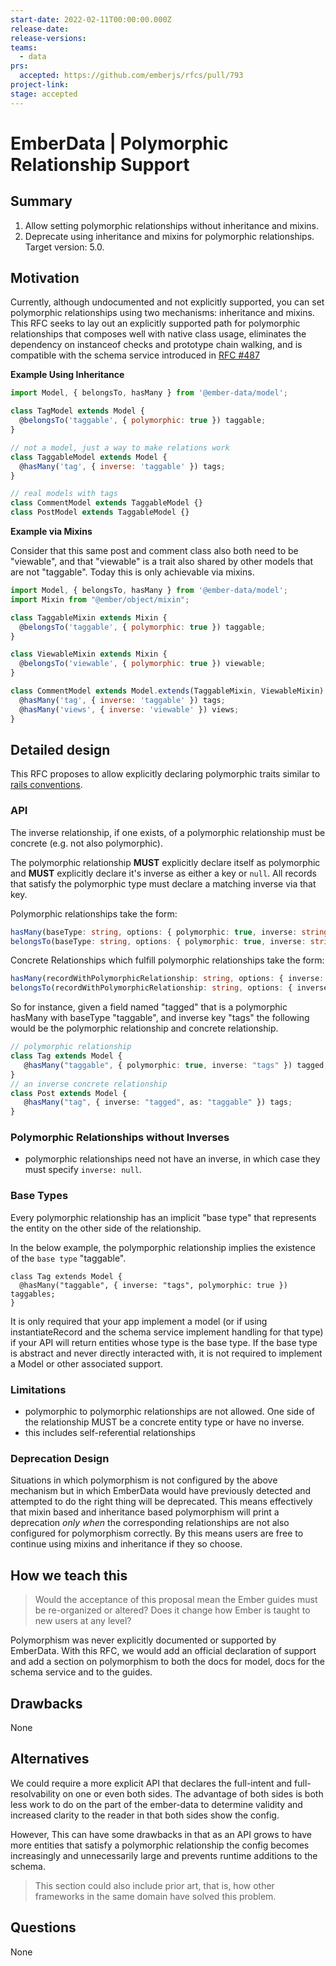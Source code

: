 ```yaml
---
start-date: 2022-02-11T00:00:00.000Z
release-date:
release-versions: 
teams: 
  - data
prs:
  accepted: https://github.com/emberjs/rfcs/pull/793
project-link: 
stage: accepted
---
```


<!--- 
Directions for above: 

Stage: Leave as is
Start Date: 2022-02-11
Release Date: Leave as is
Release Versions: Leave as is
Relevant Team(s): Ember Data
RFC PR: https://github.com/emberjs/rfcs/pull/793
-->

# EmberData | Polymorphic Relationship Support

## Summary

1. Allow setting polymorphic relationships without inheritance and mixins.
2. Deprecate using inheritance and mixins for polymorphic relationships. Target version: 5.0.

## Motivation

Currently, although undocumented and not explicitly supported, you can set polymorphic
relationships using two mechanisms: inheritance and mixins. This RFC seeks to lay out
an explicitly supported path for polymorphic relationships that composes well with
native class usage, eliminates the dependency on instanceof checks and prototype chain
walking, and is compatible with the schema service introduced in [RFC #487](https://github.com/emberjs/rfcs/blob/master/text/0487-custom-model-classes.md#exposing-schema-information)

**Example Using Inheritance**

```js
import Model, { belongsTo, hasMany } from '@ember-data/model';

class TagModel extends Model {
  @belongsTo('taggable', { polymorphic: true }) taggable;
}

// not a model, just a way to make relations work
class TaggableModel extends Model {
  @hasMany('tag', { inverse: 'taggable' }) tags;
}

// real models with tags
class CommentModel extends TaggableModel {}
class PostModel extends TaggableModel {}
```

**Example via Mixins**

Consider that this same post and comment class also both need to be "viewable", and that "viewable" is a trait also shared by other models that are not "taggable". Today this is only achievable via mixins.

```js
import Model, { belongsTo, hasMany } from '@ember-data/model';
import Mixin from "@ember/object/mixin";

class TaggableMixin extends Mixin {
  @belongsTo('taggable', { polymorphic: true }) taggable;
}

class ViewableMixin extends Mixin {
  @belongsTo('viewable', { polymorphic: true }) viewable;
}

class CommentModel extends Model.extends(TaggableMixin, ViewableMixin) {
  @hasMany('tag', { inverse: 'taggable' }) tags;
  @hasMany('views', { inverse: 'viewable' }) views;
}

```

## Detailed design

This RFC proposes to allow explicitly declaring polymorphic traits similar to [rails conventions](https://guides.rubyonrails.org/association_basics.html#polymorphic-associations).

### API

The inverse relationship, if one exists, of a polymorphic relationship must be concrete (e.g. not also polymorphic).

The polymorphic relationship **MUST** explicitly declare itself as polymorphic and **MUST** explicitly declare it's inverse as either a key or `null`. All records that satisfy the polymorphic type must declare a matching inverse via that key.

Polymorphic relationships take the form:

```ts
hasMany(baseType: string, options: { polymorphic: true, inverse: string | null }) 
belongsTo(baseType: string, options: { polymorphic: true, inverse: string | null }) 
```

Concrete Relationships which fulfill polymorphic relationships take the form:

```ts
hasMany(recordWithPolymorphicRelationship: string, options: { inverse: string, as: string }) 
belongsTo(recordWithPolymorphicRelationship: string, options: { inverse: string, as: string }) 
```

So for instance, given a field named "tagged" that is a polymorphic hasMany with baseType "taggable", and inverse key "tags" the following would be the polymorphic relationship and concrete relationship.

```ts
// polymorphic relationship
class Tag extends Model {
   @hasMany("taggable", { polymorphic: true, inverse: "tags" }) tagged;
}
// an inverse concrete relationship
class Post extends Model {
   @hasMany("tag", { inverse: "tagged", as: "taggable" }) tags;
}
```

### Polymorphic Relationships without Inverses

- polymorphic relationships need not have an inverse, in which case they must specify `inverse: null`.

### Base Types

Every polymorphic relationship has an implicit "base type" that represents the entity on the other side of the relationship.

In the below example, the polymporphic relationship implies the existence of the `base type` "taggable".

```
class Tag extends Model {
  @hasMany("taggable", { inverse: "tags", polymorphic: true }) taggables;
}
```

It is only required that your app implement a model (or if using instantiateRecord and the schema service implement handling for that type) if your API will return entities whose type is the base type. If the base type is abstract and never directly interacted with, it is not required to implement a Model or other associated support.

### Limitations

- polymorphic to polymorphic relationships are not allowed. One side of the relationship MUST be a concrete entity type or have no inverse.
- this includes self-referential relationships

### Deprecation Design

Situations in which polymorphism is not configured by the above mechanism but in which EmberData would have previously detected and attempted to do the right thing will be deprecated. This means effectively that mixin based and inheritance based polymorphism will print a deprecation *only when* the corresponding relationships are not also configured for polymorphism correctly. By this means users are free to continue using mixins and inheritance if they so choose.

## How we teach this

> Would the acceptance of this proposal mean the Ember guides must be
re-organized or altered? Does it change how Ember is taught to new users
at any level?

Polymorphism was never explicitly documented or supported by EmberData. With this RFC, we would add an official declaration of support and add a section on polymorphism to both the docs for model, docs for the schema service and to the guides.

## Drawbacks

None

## Alternatives

We could require a more explicit API that declares the full-intent and full-resolvability on one or even both sides. The advantage of both sides is both less work to do on the part of the ember-data to determine validity and increased clarity to the reader in that both sides show the config.

However, This can have some drawbacks in that as an API grows to have more entities that satisfy a polymorphic relationship the config becomes increasingly and unnecessarily large and prevents runtime additions to the schema.

> This section could also include prior art, that is, how other frameworks in the same domain have solved this problem.

## Questions

None
